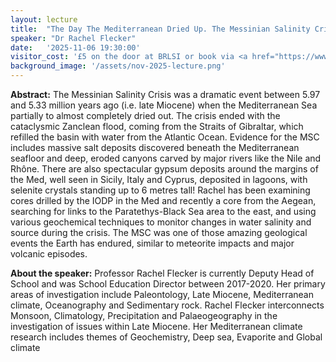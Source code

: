 ```yaml
---
layout: lecture
title:  "The Day The Mediterranean Dried Up. The Messinian Salinity Crisis"
speaker: "Dr Rachel Flecker"
date:   '2025-11-06 19:30:00'
visitor_cost: '£5 on the door at BRLSI or book via <a href="https://www.eventbrite.co.uk/e/the-day-the-mediterranean-dried-up-the-messinian-salinity-crisis-tickets-1702101263699">Eventbrite</a> to access on Zoom'
background_image: '/assets/nov-2025-lecture.png'
---
```

<strong>Abstract:</strong> The Messinian Salinity Crisis was a dramatic event between 5.97 and 5.33 million years ago (i.e. late Miocene) when the Mediterranean Sea partially to almost completely dried out. The crisis ended with the cataclysmic Zanclean flood, coming from the Straits of Gibraltar, which refilled the basin with water from the Atlantic Ocean. Evidence for the MSC includes massive salt deposits discovered beneath the Mediterranean seafloor and deep, eroded canyons carved by major rivers like the Nile and Rhône. There are also spectacular gypsum deposits around the margins of the Med, well seen in Sicily, Italy and Cyprus, deposited in lagoons, with selenite crystals standing up to 6 metres tall! Rachel has been examining cores drilled by the IODP in the Med and recently a core from the Aegean, searching for links to the Paratethys-Black Sea area to the east, and using various geochemical techniques to monitor changes in water salinity and source during the crisis. The MSC was one of those amazing geological events the Earth has endured, similar to meteorite impacts and major volcanic episodes.

<strong>About the speaker:</strong> Professor Rachel Flecker is currently Deputy Head of School and was School Education Director between 2017-2020. Her primary areas of investigation include Paleontology, Late Miocene, Mediterranean climate, Oceanography and Sedimentary rock. Rachel Flecker interconnects Monsoon, Climatology, Precipitation and Palaeogeography in the investigation of issues within Late Miocene. Her Mediterranean climate research includes themes of Geochemistry, Deep sea, Evaporite and Global climate